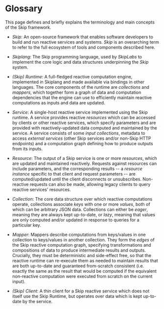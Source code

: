 # Glossary

This page defines and briefly explains the terminology and main concepts of the Skip framework.

* _Skip_: An open-source framework that enables software developers to build and run reactive services and systems.
  *Skip* is an overarching term to refer to the full ecosystem of tools and components described here.

* _Skiplang_: The Skip programming language, used by _SkipLabs_ to implement the core logic and data structures underpinning the *Skip* system.

* _(Skip) Runtime_: A full-fledged reactive computation engine, implemented in Skiplang and made available via bindings in other languages.
The core components of the runtime are *collections* and *mappers*, which together form a graph of data and computation dependencies that the engine can use to efficiently maintain reactive computations as inputs and data are updated.

* _Service_: A single-host reactive service implemented using the Skip runtime.
A service provides reactive *resources* which can be accessed by clients or other reactive services, which specify parameters and are provided with reactively-updated data computed and maintained by the service.
A service consists of some *input collections*, metadata to access *external services* (other Skip services and/or non-Skip HTTP endpoints) and a computation graph defining how to produce outputs from its inputs.

* _Resource_: The output of a Skip service is one or more *resources*, which are updated and maintained reactively.
Requests against resources can include parameters, and the corresponding results -- a *resource instance* specific to that client and request parameters -- are computed/updated until the client disconnects or unsubscribes.
Non-reactive requests can also be made, allowing legacy clients to query reactive services' resources.

* _Collection_: The core data structure over which reactive computations operate, collections associate *keys* with one or more *values*, both of which can be arbitrary JSON data.
Collections can either be *eager*, meaning they are always kept up-to-date, or *lazy*, meaning that values are only computed and/or updated in response to queries for a particular key.

* _Mapper_: Mappers describe computations from keys/values in one collection to keys/values in another collection.
They form the _edges_ of the Skip reactive computation graph, specifying transformations and compositions of data to produce intermediate results and outputs.
Crucially, they must be deterministic and side-effect free, so that the reactive runtime can re-execute them as needed to maintain results that are both up-to-date and guaranteed from-scratch consistent
(i.e. exactly the same as the result that would be computed if the equivalent non-reactive computation were executed from scratch on the current input).

* _(Skip) Client_: A thin client for a Skip reactive service which does not itself use the Skip Runtime, but operates over data which is kept up-to-date by the service.

